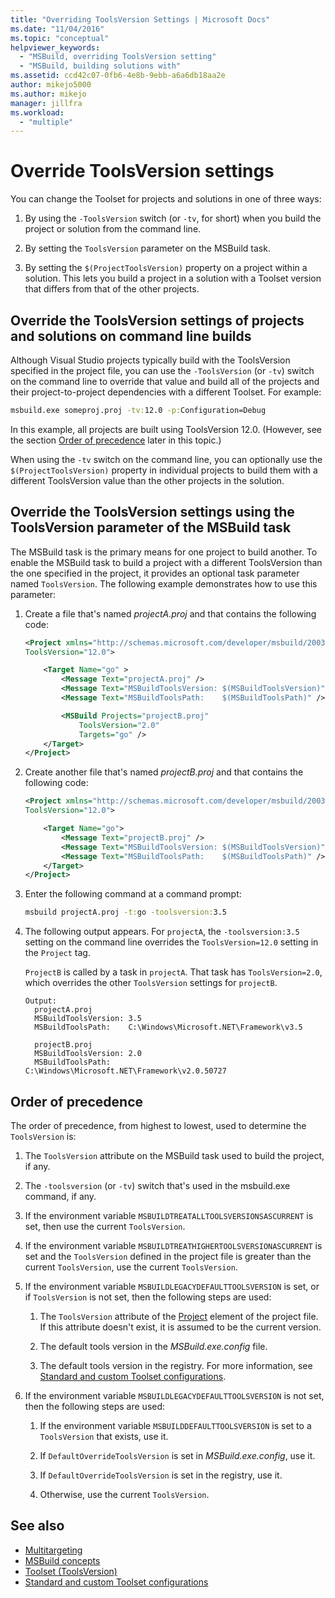 ```yaml
---
title: "Overriding ToolsVersion Settings | Microsoft Docs"
ms.date: "11/04/2016"
ms.topic: "conceptual"
helpviewer_keywords:
  - "MSBuild, overriding ToolsVersion setting"
  - "MSBuild, building solutions with"
ms.assetid: ccd42c07-0fb6-4e8b-9ebb-a6a6db18aa2e
author: mikejo5000
ms.author: mikejo
manager: jillfra
ms.workload:
  - "multiple"
---
```

# Override ToolsVersion settings
You can change the Toolset for projects and solutions in one of three ways:

1. By using the `-ToolsVersion` switch (or `-tv`, for short) when you build the project or solution from the command line.

2. By setting the `ToolsVersion` parameter on the MSBuild task.

3. By setting the `$(ProjectToolsVersion)` property on a project within a solution. This lets you build a project in a solution with a Toolset version that differs from that of the other projects.

## Override the ToolsVersion settings of projects and solutions on command line builds
 Although Visual Studio projects typically build with the ToolsVersion specified in the project file, you can use the `-ToolsVersion` (or `-tv`) switch on the command line to override that value and build all of the projects and their project-to-project dependencies with a different Toolset. For example:

```cmd
msbuild.exe someproj.proj -tv:12.0 -p:Configuration=Debug
```

 In this example, all projects are built using ToolsVersion 12.0. (However, see the section [Order of precedence](#order-of-precedence) later in this topic.)

 When using the `-tv` switch on the command line, you can optionally use the `$(ProjectToolsVersion)` property in individual projects to build them with a different ToolsVersion value than the other projects in the solution.

## Override the ToolsVersion settings using the ToolsVersion parameter of the MSBuild task
 The MSBuild task is the primary means for one project to build another. To enable the MSBuild task to build a project with a different ToolsVersion than the one specified in the project, it provides an optional task parameter named `ToolsVersion`. The following example demonstrates how to use this parameter:

1. Create a file that's named *projectA.proj* and that contains the following code:

    ```xml
    <Project xmlns="http://schemas.microsoft.com/developer/msbuild/2003"
    ToolsVersion="12.0">

        <Target Name="go" >
            <Message Text="projectA.proj" />
            <Message Text="MSBuildToolsVersion: $(MSBuildToolsVersion)" />
            <Message Text="MSBuildToolsPath:    $(MSBuildToolsPath)" />

            <MSBuild Projects="projectB.proj"
                ToolsVersion="2.0"
                Targets="go" />
        </Target>
    </Project>
    ```

2. Create another file that's named *projectB.proj* and that contains the following code:

    ```xml
    <Project xmlns="http://schemas.microsoft.com/developer/msbuild/2003"
    ToolsVersion="12.0">

        <Target Name="go">
            <Message Text="projectB.proj" />
            <Message Text="MSBuildToolsVersion: $(MSBuildToolsVersion)" />
            <Message Text="MSBuildToolsPath:    $(MSBuildToolsPath)" />
        </Target>
    </Project>
    ```

3. Enter the following command at a command prompt:

    ```cmd
    msbuild projectA.proj -t:go -toolsversion:3.5
    ```

4. The following output appears. For `projectA`, the `-toolsversion:3.5` setting on the command line overrides the `ToolsVersion=12.0` setting in the `Project` tag.

     `ProjectB` is called by a task in `projectA`. That task has `ToolsVersion=2.0`, which overrides the other `ToolsVersion` settings for `projectB`.

    ```
    Output:
      projectA.proj
      MSBuildToolsVersion: 3.5
      MSBuildToolsPath:    C:\Windows\Microsoft.NET\Framework\v3.5

      projectB.proj
      MSBuildToolsVersion: 2.0
      MSBuildToolsPath:    C:\Windows\Microsoft.NET\Framework\v2.0.50727
    ```

## Order of precedence
 The order of precedence, from highest to lowest, used to determine the `ToolsVersion` is:

1. The `ToolsVersion` attribute on the MSBuild task used to build the project, if any.

2. The `-toolsversion` (or `-tv`) switch that's used in the msbuild.exe command, if any.

3. If the environment variable `MSBUILDTREATALLTOOLSVERSIONSASCURRENT` is set, then use the current `ToolsVersion`.

4. If the environment variable `MSBUILDTREATHIGHERTOOLSVERSIONASCURRENT` is set and the `ToolsVersion` defined in the project file is greater than the current `ToolsVersion`, use the current `ToolsVersion`.

5. If the environment variable `MSBUILDLEGACYDEFAULTTOOLSVERSION` is set, or if `ToolsVersion` is not set, then the following steps are used:

    1. The `ToolsVersion` attribute of the [Project](../msbuild/project-element-msbuild.md) element of the project file. If this attribute doesn't exist, it is assumed to be the current version.

    2. The default tools version in the *MSBuild.exe.config* file.

    3. The default tools version in the registry. For more information, see [Standard and custom Toolset configurations](../msbuild/standard-and-custom-toolset-configurations.md).

6. If the environment variable `MSBUILDLEGACYDEFAULTTOOLSVERSION` is not set, then the following steps are used:

    1. If the environment variable `MSBUILDDEFAULTTOOLSVERSION` is set to a `ToolsVersion` that exists, use it.

    2. If `DefaultOverrideToolsVersion` is set in *MSBuild.exe.config*, use it.

    3. If `DefaultOverrideToolsVersion` is set in the registry, use it.

    4. Otherwise, use the current `ToolsVersion`.

## See also
- [Multitargeting](../msbuild/msbuild-multitargeting-overview.md)
- [MSBuild concepts](../msbuild/msbuild-concepts.md)
- [Toolset (ToolsVersion)](../msbuild/msbuild-toolset-toolsversion.md)
- [Standard and custom Toolset configurations](../msbuild/standard-and-custom-toolset-configurations.md)